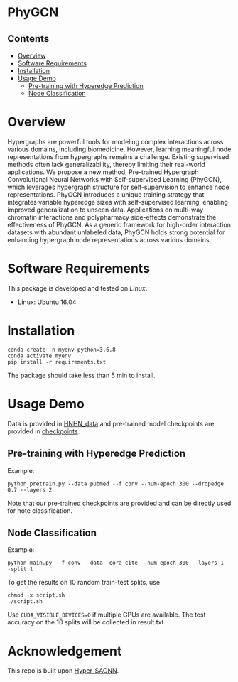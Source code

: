 # PhyGCN

## Contents
- [Overview](#overview)
- [Software Requirements](#software_requirements)
- [Installation](#installation)
- [Usage Demo](#usage_demo)
    - [Pre-training with Hyperedge Prediction](#pre-training-with-hyperedge-prediction)
    - [Node Classification](#node-classification)

# Overview
Hypergraphs are powerful tools for modeling complex interactions across various domains, including biomedicine. However, learning meaningful node representations from hypergraphs remains a challenge. Existing supervised methods often lack generalizability, thereby limiting their real-world applications. We propose a new method, Pre-trained Hypergraph Convolutional Neural Networks with Self-supervised Learning (PhyGCN), which leverages hypergraph structure for self-supervision to enhance node representations. PhyGCN introduces a unique training strategy that integrates variable hyperedge sizes with self-supervised learning, enabling improved generalization to unseen data. Applications on multi-way chromatin interactions and polypharmacy side-effects demonstrate the effectiveness of PhyGCN.
As a generic framework for high-order interaction datasets with abundant unlabeled data, PhyGCN holds strong potential for enhancing hypergraph node representations across various domains.

# Software Requirements
This package is developed and tested on *Linux*.
+ Linux: Ubuntu 16.04

# Installation
```
conda create -n myenv python=3.6.8
conda activate myenv
pip install -r requirements.txt
```
The package should take less than 5 min to install.

# Usage Demo
Data is provided in [HNHN_data](HNHN_data) and pre-trained model checkpoints are provided in [checkpoints](checkpoints).
## Pre-training with Hyperedge Prediction
Example:
```
python pretrain.py --data pubmed --f conv --num-epoch 300 --dropedge 0.7 --layers 2
```
Note that our pre-trained checkpoints are provided and can be directly used for note classification.

## Node Classification
Example: 
```
python main.py --f conv --data  cora-cite --num-epoch 300 --layers 1 --split 1  
```
To get the results on 10 random train-test splits, use
```
chmod +x script.sh
./script.sh
```
Use `CUDA_VISIBLE_DEVICES=0` if multiple GPUs are available. The test accuracy on the 10 splits will be collected in result.txt

# Acknowledgement
This repo is built upon [Hyper-SAGNN](https://github.com/ma-compbio/Hyper-SAGNN). 
